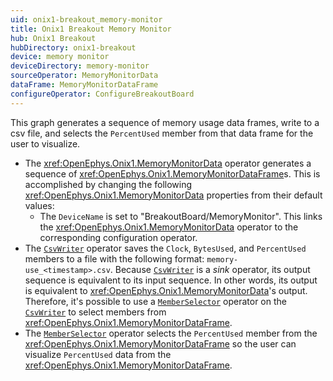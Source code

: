 ```yaml
---
uid: onix1-breakout_memory-monitor
title: Onix1 Breakout Memory Monitor
hub: Onix1 Breakout
hubDirectory: onix1-breakout
device: memory monitor
deviceDirectory: memory-monitor
sourceOperator: MemoryMonitorData
dataFrame: MemoryMonitorDataFrame
configureOperator: ConfigureBreakoutBoard
---
```


This graph generates a sequence of memory usage data frames, write to a csv file, and selects the `PercentUsed` member from that data frame for the user to visualize.

- The <xref:OpenEphys.Onix1.MemoryMonitorData> operator generates a sequence of <xref:OpenEphys.Onix1.MemoryMonitorDataFrame>s. This is accomplished by changing the following <xref:OpenEphys.Onix1.MemoryMonitorData> properties from their default values:
    - The `DeviceName` is set to "BreakoutBoard/MemoryMonitor". This links the <xref:OpenEphys.Onix1.MemoryMonitorData> operator to the corresponding configuration operator. 
- The [`CsvWriter`](https://bonsai-rx.org/docs/api/Bonsai.IO.CsvWriter.html) operator saves the `Clock`, `BytesUsed`, and `PercentUsed` members to a file with the following format: `memory-use_<timestamp>.csv`. Because [`CsvWriter`](https://bonsai-rx.org/docs/api/Bonsai.IO.CsvWriter.html) is a _sink_ operator, its output sequence is equivalent to its input sequence. In other words, its output is equivalent to <xref:OpenEphys.Onix1.MemoryMonitorData>'s output. Therefore, it's possible to use a [`MemberSelector`](https://bonsai-rx.org/docs/api/Bonsai.Expressions.MemberSelectorBuilder.html) operator on the [`CsvWriter`](https://bonsai-rx.org/docs/api/Bonsai.IO.CsvWriter.html) to select members from <xref:OpenEphys.Onix1.MemoryMonitorDataFrame>.
- The [`MemberSelector`](https://bonsai-rx.org/docs/api/Bonsai.Expressions.MemberSelectorBuilder.html) operator selects the `PercentUsed` member from the <xref:OpenEphys.Onix1.MemoryMonitorDataFrame> so the user can visualize `PercentUsed` data from the <xref:OpenEphys.Onix1.MemoryMonitorDataFrame>.